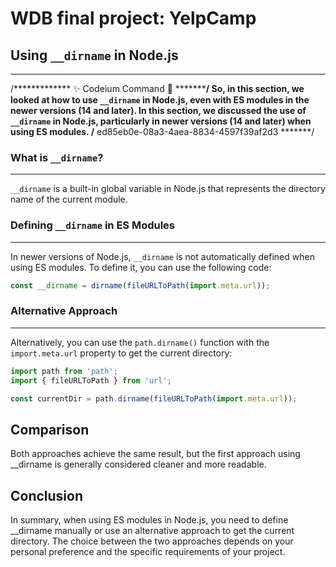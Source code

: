 # WDB final project: YelpCamp

## Using `__dirname` in Node.js

------------

/*************  ✨ Codeium Command 🌟  *************/
So, in this section, we looked at how to use `__dirname` in Node.js, even with ES modules in the newer versions (14 and later).
In this section, we discussed the use of `__dirname` in Node.js, particularly in newer versions (14 and later) when using ES modules.
/******  ed85eb0e-08a3-4aea-8834-4597f39af2d3  *******/

### What is `__dirname`?

------------------------

`__dirname` is a built-in global variable in Node.js that represents the directory name of the current module.

### Defining `__dirname` in ES Modules

--------------------------------------

In newer versions of Node.js, `__dirname` is not automatically defined when using ES modules. To define it, you can use the following code:

```javascript
const __dirname = dirname(fileURLToPath(import.meta.url));
```

### Alternative Approach

-------------------------

Alternatively, you can use the `path.dirname()` function with the `import.meta.url` property to get the current directory:

```javascript
import path from 'path';
import { fileURLToPath } from 'url';

const currentDir = path.dirname(fileURLToPath(import.meta.url));
```

## Comparison

Both approaches achieve the same result, but the first approach using __dirname is generally considered cleaner and more readable.

## Conclusion

In summary, when using ES modules in Node.js, you need to define __dirname manually or use an alternative approach to get the current directory. The choice between the two approaches depends on your personal preference and the specific requirements of your project.
